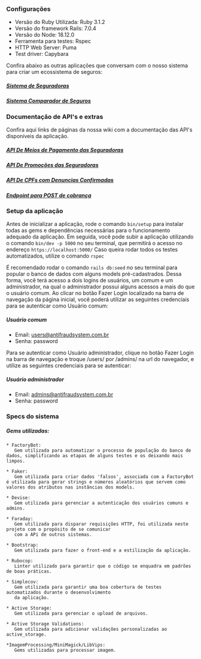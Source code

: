 ### Configurações

- Versão do Ruby Utilizada: Ruby 3.1.2 
- Versão do framework Rails: 7.0.4 
- Versão do Node: 18.12.0 
- Ferramenta para testes: Rspec
- HTTP Web Server: Puma 
- Test driver: Capybara 

Confira abaixo as outras aplicações que conversam com o nosso sistema para criar um ecossistema de seguros:

##### [Sistema de Seguradoras](https://github.com/TreinaDev/insurance-app)

##### [Sistema Comparador de Seguros](https://github.com/TreinaDev/insurance-comparator-app)

### Documentação de API's e extras

Confira aqui links de páginas da nossa wiki com a documentação das API's disponíveis da aplicação. 

##### [API De Meios de Pagamento das Seguradoras](https://github.com/TreinaDev/payment-antifraud/wiki/API-Para-Obter-Meios-de-Pagamento-de-uma-Seguradora)

##### [API De Promoções das Seguradoras](https://github.com/TreinaDev/payment-antifraud/wiki/API-para-obter-promo%C3%A7%C3%B5es-de-cada-seguradora)

##### [API De CPFs com Denuncias Confirmadas](https://github.com/TreinaDev/payment-antifraud/wiki/API-De-CPFs-com-Denuncias-Confirmadas)

##### [Endpoint para POST de cobrança](https://github.com/TreinaDev/payment-antifraud/wiki/Endpoint-para-POST-de-cobran%C3%A7a)

### Setup da aplicação

Antes de inicializar a aplicação, rode o comando  `bin/setup`  para instalar todas as gems e dependências necessárias para o funcionamento adequado da aplicação.
Em seguida, você pode subir a aplicação utilizando o comando  `bin/dev -p 5000`  no seu terminal, que permitirá o acesso no endereço `https://localhost:5000/`
Caso queira rodar todos os testes automatizados, utilize o comando  `rspec`

É recomendado rodar o comando  `rails db:seed`  no seu terminal para popular o banco de dados com alguns models pré-cadastrados. Dessa forma, você terá acesso a dois logins de usuários, um comum e um administrador, na qual o administrador possui alguns acessos a mais do que o usuário comum. Ao clicar no botão Fazer Login localizado na barra de navegação da página inicial, você poderá utilizar as seguintes credenciais para se autenticar como Usuário comum:

 ##### Usuário comum
  - Email: users@antifraudsystem.com.br
  - Senha: password

Para se autenticar como Usuário administrador, clique no botão Fazer Login na barra de navegação e troque /users/ por /admins/ na url do navegador, e utílize as seguintes credenciais para se autenticar: 

 ##### Usuário administrador
  - Email: admins@antifraudsystem.com.br
  - Senha: password

 ### Specs do sistema
   ##### Gems utilizadas: 
  
    * FactoryBot: 
       Gem utilizada para automatizar o processo de população do banco de dados, simplificando as etapas de alguns testes e os deixando mais limpos.
  
    * Faker:
       Gem utilizada para criar dados 'falsos', associada com a FactoryBot é utilizada para gerar strings e números aleatórios que servem como valores dos atributos nas instâncias dos models.
  
    * Devise:
       Gem utilizada para gerenciar a autenticação dos usuários comuns e admins.
       
    * Faraday:
       Gem utilizada para disparar requisições HTTP, foi utilizada neste projeto com o propósito de se comunicar
       com a APi de outros sistemas.
    
    * Bootstrap:
       Gem utilizada para fazer o front-end e a estilização da aplicação.

    * Rubocop:
       Linter utilizado para garantir que o código se enquadra em padrões de boas práticas.

    * Simplecov:
       Gem utilizada para garantir uma boa cobertura de testes automatizados durante o desenvolvimento
       da aplicação. 

    * Active Storage:
       Gem utilizada para gerenciar o upload de arquivos.
    
    * Active Storage Validations:
       Gem utilizada para adicionar validações personalizadas ao active_storage.

    *ImagemProcessing/MiniMagick/LibVips:
       Gems utilizadas para processar imagem.